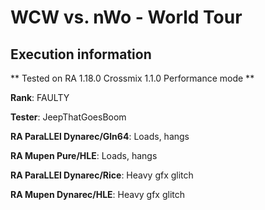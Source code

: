 # WCW vs. nWo - World Tour 

## Execution information


** Tested on RA 1.18.0 Crossmix 1.1.0 Performance mode **


**Rank**: FAULTY


**Tester**: JeepThatGoesBoom



**RA ParaLLEl Dynarec/Gln64**: Loads, hangs


**RA Mupen Pure/HLE**: Loads, hangs


**RA ParaLLEl Dynarec/Rice**: Heavy gfx glitch


**RA Mupen Dynarec/HLE**: Heavy gfx glitch